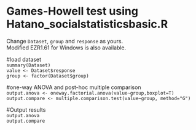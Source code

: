 # Games-Howell test using Hatano_socialstatisticsbasic.R
Change `Dataset`, `group` and `response` as yours.  
Modified EZR1.61 for Windows is also available.  

#load dataset  
`summary(Dataset)`  
`value <- Dataset$response`  
`group <- factor(Dataset$group)`  

#one-way ANOVA and post-hoc multiple comparison  
`output.anova <- oneway.factorial.anova(value~group,boxplot=T)`  
`output.compare <- multiple.comparison.test(value~group, method="G")`  

#Output results  
`output.anova`  
`output.compare`
